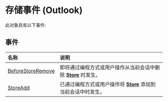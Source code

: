 
# 存储事件 (Outlook)
此对象具有以下事件:

## 事件



|**名称**|**说明**|
|:-----|:-----|
|[BeforeStoreRemove](b21d4854-3da5-5c01-cbc1-098bb505466e.md)|即将通过编程方式或用户操作从当前会话中删除  **[Store](1eb22fe9-8849-7476-5388-2515b48591b9.md)** 时发生。|
|[StoreAdd](26e7eddc-9c5a-ffff-d574-afa48e5953d8.md)|已通过编程方式或用户操作将  **[Store](1eb22fe9-8849-7476-5388-2515b48591b9.md)** 添加到当前会话中时发生。|

